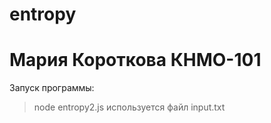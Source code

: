 # entropy
# Мария Короткова КНМО-101
Запуск программы:
>node entropy2.js
>используется файл input.txt
